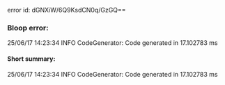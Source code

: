 error id: dGNXiW/6Q9KsdCN0q/GzGQ==
### Bloop error:

25/06/17 14:23:34 INFO CodeGenerator: Code generated in 17.102783 ms
#### Short summary: 

25/06/17 14:23:34 INFO CodeGenerator: Code generated in 17.102783 ms